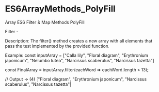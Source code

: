 # ES6ArrayMethods_PolyFill

Array ES6 Filter & Map Methods PolyFill

Filter -

Description:
The filter() method creates a new array with all elements that pass the test implemented by the provided function.

Example:
const inputArray = ["Calla lily", "Floral diagram", "Erythronium japonicum", "Nelumbo lutea", "Narcissus scaberulus", "Narcissus tazetta"]

const  FinalArray = inputArray.filter(eachWord => eachWord.length > 13);

// Output -> (4) ["Floral diagram", "Erythronium japonicum", "Narcissus scaberulus", "Narcissus tazetta"]
